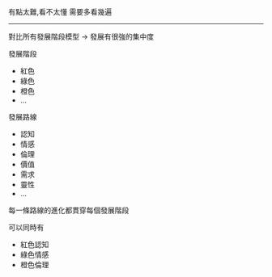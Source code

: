 有點太難,看不太懂
需要多看幾遍

--------------------------------------------------

對比所有發展階段模型 -> 發展有很強的集中度

發展階段

- 紅色
- 綠色
- 橙色
- ...

發展路線

- 認知
- 情感
- 倫理
- 價值
- 需求
- 靈性
- ...

每一條路線的進化都貫穿每個發展階段

可以同時有

- 紅色認知
- 綠色情感
- 橙色倫理